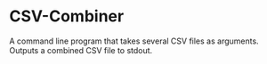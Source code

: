 # CSV-Combiner
A command line program that takes several CSV files as arguments. Outputs a combined CSV file to stdout.
